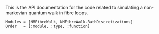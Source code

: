 This is the API documentation for the code related to simulating a
non-markovian quantum walk in fibre loops.

```@autodocs
Modules = [NMFibreWalk, NMFibreWalk.BathDiscretizations]
Order   = [:module, :type, :function]
```
